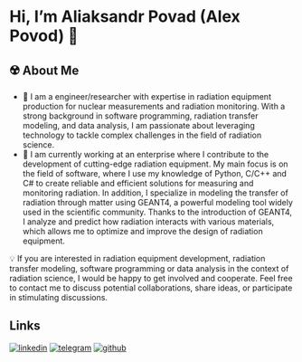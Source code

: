 # Hi, I’m Aliaksandr Povad (Alex Povod) 👋

## ☢️ About Me
- 💼 I am a engineer/researcher with expertise in radiation equipment production for nuclear measurements and radiation monitoring. With a strong background in software programming, radiation transfer modeling, and data analysis, I am passionate about leveraging technology to tackle complex challenges in the field of radiation science.
- 🔬 I am currently working at an enterprise where I contribute to the development of cutting-edge radiation equipment. My main focus is on the field of software, where I use my knowledge of Python, C/C++ and C# to create reliable and efficient solutions for measuring and monitoring radiation. In addition, I specialize in modeling the transfer of radiation through matter using GEANT4, a powerful modeling tool widely used in the scientific community. Thanks to the introduction of GEANT4, I analyze and predict how radiation interacts with various materials, which allows me to optimize and improve the design of radiation equipment.

💡 If you are interested in radiation equipment development, radiation transfer modeling, software programming or data analysis in the context of radiation science, I would be happy to get involved and cooperate. Feel free to contact me to discuss potential collaborations, share ideas, or participate in stimulating discussions.

## Links
[![linkedin](https://img.shields.io/badge/linkedin-0A66C2?style=for-the-badge&logo=linkedin&logoColor=white)](https://www.linkedin.com/ialexpovod/)
[![telegram](https://img.shields.io/badge/-telegram-red?color=white&logo=telegram&logoColor=black)](https://t.me/ialexpovod)
[![github](https://img.shields.io/badge/GitHub-100000?style=for-the-badge&logo=github&logoColor=white)](https://github.com/ialexpovod)
<!---
ialexpovod/ialexpovod is a ✨ special ✨ repository because its `README.md` (this file) appears on your GitHub profile.
You can click the Preview link to take a look at your changes.
--->
